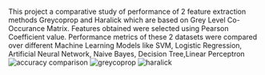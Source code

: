 This project a comparative study of performance of 2 feature extraction methods Greycoprop and Haralick which are based on Grey Level Co-Occurance Matrix.
Features obtained were selected using Pearson Coefficient value.
Performance metrics of these 2 datasets were compared over different Machine Learning Models like SVM, Logistic Regression, Artificial Neural Network, Naive Bayes, Decision Tree,Linear Perceptron
![accuracy comparison](https://user-images.githubusercontent.com/62832389/118117180-e898d400-b408-11eb-8e2b-3ebafa0b4b92.png)
![greycoprop](https://user-images.githubusercontent.com/62832389/118117182-e9ca0100-b408-11eb-89f2-532cd01967f9.png)
![haralick](https://user-images.githubusercontent.com/62832389/118117186-ea629780-b408-11eb-81ef-63349b874b8a.png)
